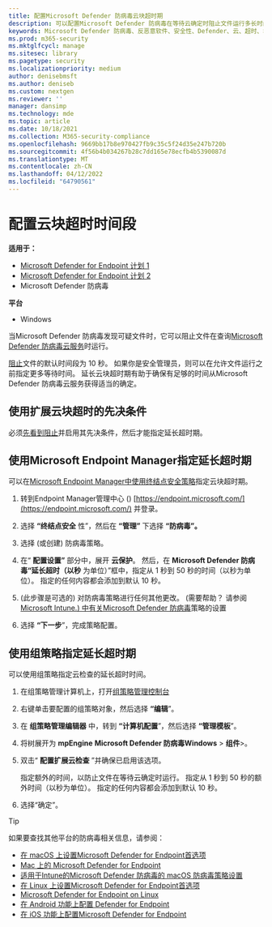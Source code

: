 ```yaml
---
title: 配置Microsoft Defender 防病毒云块超时期
description: 可以配置Microsoft Defender 防病毒在等待云确定时阻止文件运行多长时间。
keywords: Microsoft Defender 防病毒、反恶意软件、安全性、Defender、云、超时、块、句点、秒
ms.prod: m365-security
ms.mktglfcycl: manage
ms.sitesec: library
ms.pagetype: security
ms.localizationpriority: medium
author: denisebmsft
ms.author: deniseb
ms.custom: nextgen
ms.reviewer: ''
manager: dansimp
ms.technology: mde
ms.topic: article
ms.date: 10/18/2021
ms.collection: M365-security-compliance
ms.openlocfilehash: 9669bb17b8e970427fb9c35c5f24d35e247b720b
ms.sourcegitcommit: 4f56b4b034267b28c7dd165e78ecfb4b5390087d
ms.translationtype: MT
ms.contentlocale: zh-CN
ms.lasthandoff: 04/12/2022
ms.locfileid: "64790561"
---
```

# <a name="configure-the-cloud-block-timeout-period"></a>配置云块超时时间段

**适用于：**
- [Microsoft Defender for Endpoint 计划 1](https://go.microsoft.com/fwlink/p/?linkid=2154037)
- [Microsoft Defender for Endpoint 计划 2](https://go.microsoft.com/fwlink/p/?linkid=2154037)
- Microsoft Defender 防病毒

**平台**
- Windows

当Microsoft Defender 防病毒发现可疑文件时，它可以阻止文件在查询[Microsoft Defender 防病毒云服务](cloud-protection-microsoft-defender-antivirus.md)时运行。

[阻止](configure-block-at-first-sight-microsoft-defender-antivirus.md)文件的默认时间段为 10 秒。 如果你是安全管理员，则可以在允许文件运行之前指定更多等待时间。 延长云块超时期有助于确保有足够的时间从Microsoft Defender 防病毒云服务获得适当的确定。

## <a name="prerequisites-to-use-the-extended-cloud-block-timeout"></a>使用扩展云块超时的先决条件

必须[先看到阻止](configure-block-at-first-sight-microsoft-defender-antivirus.md)并启用其先决条件，然后才能指定延长超时期。

## <a name="specify-the-extended-timeout-period-using-microsoft-endpoint-manager"></a>使用Microsoft Endpoint Manager指定延长超时期

可以在[Microsoft Endpoint Manager中使用终结点安全策略](/mem/intune/protect/endpoint-security-policy)指定云块超时期。

1. 转到Endpoint Manager管理中心 () [https://endpoint.microsoft.com/](https://endpoint.microsoft.com/) 并登录。

2. 选择 **“终结点安全** 性”，然后在 **“管理”** 下选择 **“防病毒”。**

3. 选择 (或创建) 防病毒策略。

4. 在“ **配置设置”** 部分中，展开 **云保护**。 然后，在 **Microsoft Defender 防病毒“延长超时（以秒** 为单位）”框中，指定从 1 秒到 50 秒的时间（以秒为单位）。 指定的任何内容都会添加到默认 10 秒。

5.  (此步骤是可选的) 对防病毒策略进行任何其他更改。  (需要帮助？ 请参阅 [Microsoft Intune.) 中有关Microsoft Defender 防病毒](/mem/intune/protect/antivirus-microsoft-defender-settings-windows)策略的设置

6. 选择 **“下一步**”，完成策略配置。

## <a name="specify-the-extended-timeout-period-using-group-policy"></a>使用组策略指定延长超时期

可以使用组策略指定云检查的延长超时时间。

1. 在组策略管理计算机上，打开[组策略管理控制台](/previous-versions/windows/it-pro/windows-server-2008-R2-and-2008/cc731212(v=ws.11))

2. 右键单击要配置的组策略对象，然后选择 **“编辑**”。

3. 在 **组策略管理编辑器** 中，转到 **“计算机配置**”，然后选择 **“管理模板**”。

3. 将树展开为 **mpEngine** **Microsoft Defender 防病毒Windows** \> **组件**\>。

4. 双击“ **配置扩展云检查** ”并确保已启用该选项。 

   指定额外的时间，以防止文件在等待云确定时运行。 指定从 1 秒到 50 秒的额外时间（以秒为单位）。 指定的任何内容都会添加到默认 10 秒。

5. 选择“确定”。

> [!TIP]
> 如果要查找其他平台的防病毒相关信息，请参阅：
> - [在 macOS 上设置Microsoft Defender for Endpoint首选项](mac-preferences.md)
> - [Mac 上的 Microsoft Defender for Endpoint](microsoft-defender-endpoint-mac.md)
> - [适用于Intune的Microsoft Defender 防病毒的 macOS 防病毒策略设置](/mem/intune/protect/antivirus-microsoft-defender-settings-macos)
> - [在 Linux 上设置Microsoft Defender for Endpoint首选项](linux-preferences.md)
> - [Microsoft Defender for Endpoint on Linux](microsoft-defender-endpoint-linux.md)
> - [在 Android 功能上配置 Defender for Endpoint](android-configure.md)
> - [在 iOS 功能上配置Microsoft Defender for Endpoint](ios-configure-features.md) 
